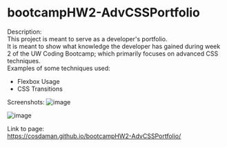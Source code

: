 # bootcampHW2-AdvCSSPortfolio

Description:  
This project is meant to serve as a developer's portfolio.  
It is meant to show what knowledge the developer has gained during week 2 of the UW Coding Bootcamp; which primarily focuses on advanced CSS techniques.  
Examples of some techniques used:  
- Flexbox Usage
- CSS Transitions

Screenshots:
![image](https://user-images.githubusercontent.com/3162991/134279472-cf539a65-2855-4a37-ad58-c4435e796e72.png)

![image](https://user-images.githubusercontent.com/3162991/134604003-a3f97bde-02af-4e14-abf5-65d18c1b3699.png)

Link to page:  
https://cosdaman.github.io/bootcampHW2-AdvCSSPortfolio/
